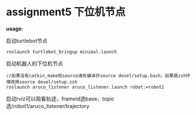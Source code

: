 # assignment5 下位机节点

**usage**:

启动turtlebot节点
```
roslaunch turtlebot_bringup minimal.launch
```


启动机器人的下位机节点
```
//如果没有catkin_make和source请先编译并source devel/setup.bash，如果是zsh环境改用source devel/setup.zsh
roslaunch aruco_listener aruco_listener.launch robot:=robot1
```

启动rviz可以观看轨迹，frameid选base，topic选/robot1/aruco_listener/trajectory
